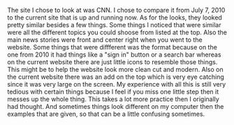 The site I chose to look at was CNN. I chose to compare it from July 7, 2010 to the current site that is up and running now. As for the looks, they looked pretty similar besides a few things. Some things I noticed that were similar were all the different topics you could shoose from listed at the top. Also the main news stories were front and center right when you went to the website. Some things that were diffferent was the format because on the one from 2010 it had things like a "sign in" button or a search bar whereas on the current website there are just little icons to resemble those things. This might be to help the website look more clean cut and modern. Also on the current website there was an add on the top which is very eye catching since it was very large on the screen.
My experience with all this is still very tedious with certain things because I feel if you miss one little step then it messes up the whole thing. This takes a lot more practice then I originally had thought. And sometimes things look different on my computer then the examples that are given, so that can be a little confusing sometimes.
